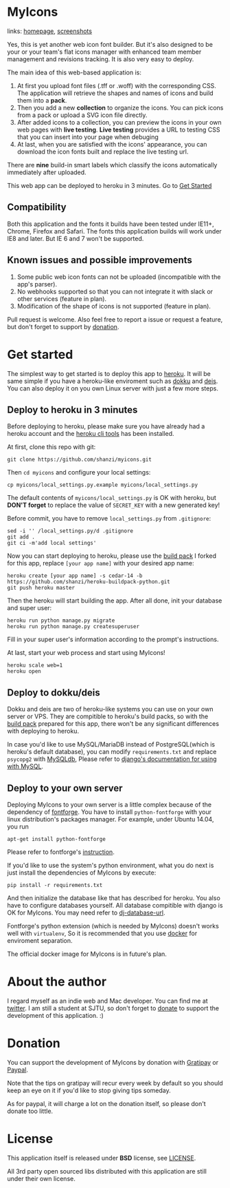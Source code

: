 MyIcons
=======

links: [homepage](http://io-meter.com/myicons), [screenshots](http://io-meter.com/myicons/#screenshots)

Yes, this is yet another web icon font builder. But it's also designed to be your
or your team's flat icons manager with enhanced team member management and
revisions tracking. It is also very easy to deploy.

The main idea of this web-based application is:

1. At first you upload font files (.tff or .woff) with the corresponding CSS.
The application will retrieve the shapes and names of icons and build them into a **pack**.
2. Then you add a new **collection** to organize the icons. You can pick icons from a pack
or upload a SVG icon file directly.
3. After added icons to a collection, you can preview the icons in your own web pages
with **live testing**. **Live testing** provides a URL to testing CSS that you can insert
into your page when debuging
4. At last, when you are satisfied with the icons' appearance, you can download the
icon fonts built and replace the live testing url.

There are **nine** build-in smart labels which classify the icons automatically
immediately after uploaded. 

This web app can be deployed to heroku in 3 minutes. Go to [Get Started](#get-started)

## Compatibility

Both this application and the fonts it builds have been tested under IE11+, Chrome, Firefox and Safari.
The fonts this application builds will work under IE8 and later. But IE 6 and 7 won't be supported.

## Known issues and possible improvements

1. Some public web icon fonts can not be uploaded (incompatible with the app's parser).
2. No webhooks supported so that you can not integrate it with slack or other services (feature in plan).
3. Modification of the shape of icons is not supported (feature in plan).

Pull request is welcome. Also feel free to report a issue or request a feature, but don't
forget to support by [donation](http://io-meter.com/myicons/#donate).

# Get started

The simplest way to get started is to deploy this app to [heroku](http://heroku.com).
It will be same simple if you have a heroku-like enviroment such as [dokku](https://github.com/progrium/dokku)
and [deis](http://deis.io/). You can also deploy it on you own Linux server with just a few more steps.

## Deploy to heroku in 3 minutes

Before deploying to heroku, please make sure you have already had a heroku account and 
the [heroku cli tools](https://devcenter.heroku.com/articles/heroku-command) has been installed.

At first, clone this repo with git:
```
git clone https://github.com/shanzi/myicons.git
```

Then `cd myicons` and configure your local settings:
```
cp myicons/local_settings.py.example myicons/local_settings.py
```

The default contents of `myicons/local_settings.py` is OK with heroku, but **DON'T forget**
to replace the value of `SECRET_KEY` with a new generated key!

Before commit, you have to remove `local_settings.py` from `.gitignore`:

```
sed -i '' /local_settings.py/d .gitignore
git add .
git ci -m'add local settings'
```

Now you can start deploying to heroku, please use the [build pack](https://github.com/shanzi/heroku-buildpack-python)
I forked for this app, replace `[your app name]` with your desired app name:

```
heroku create [your app name] -s cedar-14 -b https://github.com/shanzi/heroku-buildpack-python.git
git push heroku master
```

Then the heroku will start building the app. After all done, init your database and super user:

```
heroku run python manage.py migrate
heroku run python manage.py createsuperuser
```

Fill in your super user's information according to the prompt's instructions.

At last, start your web process and start using MyIcons!

```
heroku scale web=1
heroku open
```

## Deploy to dokku/deis

Dokku and deis are two of heroku-like systems you can use on your own server or VPS.
They are compitible to heroku's build packs, so with the [build pack](https://github.com/shanzi/heroku-buildpack-python)
prepared for this app, there won't be any significant differences with deploying to heroku.

In case you'd like to use MySQL/MariaDB instead of PostgreSQL(which is heroku's default database), 
you can modify `requirements.txt` and replace `psycopg2` with
[MySQLdb](https://pypi.python.org/pypi/MySQL-python/1.2.4),
Please refer to [django's documentation for using with MySQL](https://docs.djangoproject.com/en/1.7/ref/databases/#mysql-db-api-drivers).

## Deploy to your own server

Deploying MyIcons to your own server is a little complex because of the dependency of
[fontforge](http://fontforge.github.io). You have to install `python-fontforge` with your linux distribution's
packages manager. For example, under Ubuntu 14.04, you run

```
apt-get install python-fontforge
```

Please refer to fontforge's [instruction](http://fontforge.github.io/en-US/downloads/gnulinux/).

If you'd like to use the system's python environment, what you do next is just install the dependencies of MyIcons
by execute:

```
pip install -r requirements.txt
```

And then initialize the database like that has described for heroku. You also have to configure databases yourself.
All database compitible with django is OK for MyIcons. You may need refer to
[dj-database-url](https://github.com/kennethreitz/dj-database-url).

Fontforge's python extension (which is needed by MyIcons) doesn't works well with `virtualenv`,
So it is recommended that you use [docker](https://www.docker.com) for enviroment separation.

The official docker image for MyIcons is in future's plan.

# About the author

I regard myself as an indie web and Mac developer.
You can find me at [twitter](https://twitter.com/ant_sz).
I am still a student at SJTU, so don't forget to [donate](http://io-meter.com/myicons/#donate)
to support the development of this application. :)

# Donation

You can support the development of MyIcons by donation with [Gratipay](https://gratipay.com/shanzi/)
or [Paypal](https://www.paypal.com/cgi-bin/webscr?cmd=_donations&business=yun%2eer%2erun%40gmail%2ecom&lc=US&item_name=myicons&no_note=0&currency_code=USD&bn=PP%2dDonationsBF%3abtn_donateCC_LG%2egif%3aNonHostedGuest).

Note that the tips on gratipay will recur every week by default so you should keep an eye on it if you'd like
to stop giving tips someday.

As for paypal, it will charge a lot on the donation itself, so please don't donate too little.

# License

This application itself is released under **BSD** license, see [LICENSE](./LICENSE).

All 3rd party open sourced libs distributed with this application are still under their own license.
